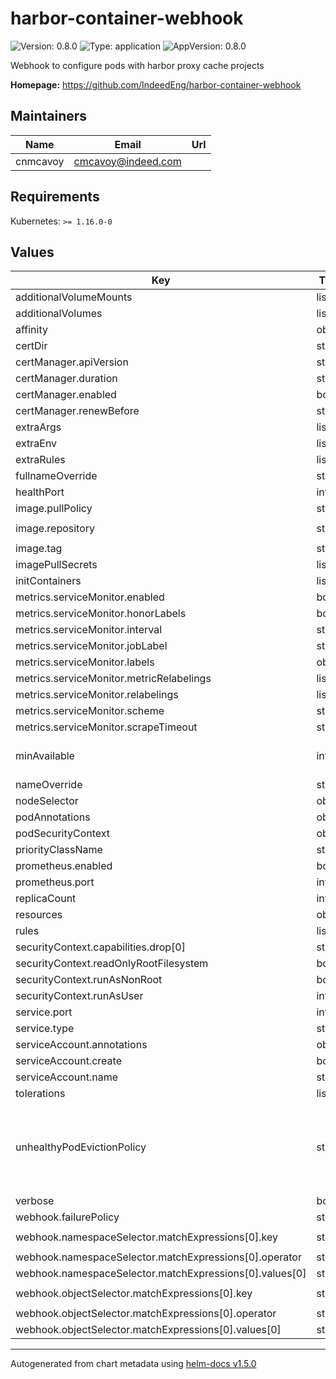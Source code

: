 # harbor-container-webhook

![Version: 0.8.0](https://img.shields.io/badge/Version-0.8.0-informational?style=flat-square) ![Type: application](https://img.shields.io/badge/Type-application-informational?style=flat-square) ![AppVersion: 0.8.0](https://img.shields.io/badge/AppVersion-0.8.0-informational?style=flat-square)

Webhook to configure pods with harbor proxy cache projects

**Homepage:** <https://github.com/IndeedEng/harbor-container-webhook>

## Maintainers

| Name | Email | Url |
| ---- | ------ | --- |
| cnmcavoy | cmcavoy@indeed.com |  |

## Requirements

Kubernetes: `>= 1.16.0-0`

## Values

| Key | Type | Default | Description |
|-----|------|---------|-------------|
| additionalVolumeMounts | list | `[]` |  |
| additionalVolumes | list | `[]` |  |
| affinity | object | `{}` |  |
| certDir | string | `""` |  |
| certManager.apiVersion | string | `"cert-manager.io/v1"` |  |
| certManager.duration | string | `"2160h0m0s"` |  |
| certManager.enabled | bool | `true` |  |
| certManager.renewBefore | string | `"360h0m0s"` |  |
| extraArgs | list | `[]` |  |
| extraEnv | list | `[]` |  |
| extraRules | list | `[]` |  |
| fullnameOverride | string | `""` |  |
| healthPort | int | `8090` |  |
| image.pullPolicy | string | `"IfNotPresent"` |  |
| image.repository | string | `"ghcr.io/indeedeng/harbor-container-webhook"` |  |
| image.tag | string | `"main"` |  |
| imagePullSecrets | list | `[]` |  |
| initContainers | list | `[]` |  |
| metrics.serviceMonitor.enabled | bool | `false` |  |
| metrics.serviceMonitor.honorLabels | bool | `false` |  |
| metrics.serviceMonitor.interval | string | `""` |  |
| metrics.serviceMonitor.jobLabel | string | `""` |  |
| metrics.serviceMonitor.labels | object | `{}` |  |
| metrics.serviceMonitor.metricRelabelings | list | `[]` |  |
| metrics.serviceMonitor.relabelings | list | `[]` |  |
| metrics.serviceMonitor.scheme | string | `"http"` |  |
| metrics.serviceMonitor.scrapeTimeout | string | `""` |  |
| minAvailable | int | `1` | Minimum available pods set in PodDisruptionBudget. Define either 'minAvailable' or 'maxUnavailable', never both. |
| nameOverride | string | `""` |  |
| nodeSelector | object | `{}` |  |
| podAnnotations | object | `{}` |  |
| podSecurityContext | object | `{}` |  |
| priorityClassName | string | `""` |  |
| prometheus.enabled | bool | `true` |  |
| prometheus.port | int | `8080` |  |
| replicaCount | int | `1` |  |
| resources | object | `{}` |  |
| rules | list | `[]` |  |
| securityContext.capabilities.drop[0] | string | `"ALL"` |  |
| securityContext.readOnlyRootFilesystem | bool | `true` |  |
| securityContext.runAsNonRoot | bool | `true` |  |
| securityContext.runAsUser | int | `65532` |  |
| service.port | int | `9443` |  |
| service.type | string | `"ClusterIP"` |  |
| serviceAccount.annotations | object | `{}` |  |
| serviceAccount.create | bool | `true` |  |
| serviceAccount.name | string | `""` |  |
| tolerations | list | `[]` |  |
| unhealthyPodEvictionPolicy | string | `""` | Maximum unavailable pods set in PodDisruptionBudget. If set, 'minAvailable' is ignored. maxUnavailable: 1 -- Eviction policy for unhealthy pods guarded by PodDisruptionBudget. Ref: https://kubernetes.io/blog/2023/01/06/unhealthy-pod-eviction-policy-for-pdbs/ |
| verbose | bool | `false` |  |
| webhook.failurePolicy | string | `"Ignore"` |  |
| webhook.namespaceSelector.matchExpressions[0].key | string | `"goharbor.io/harbor-container-webhook-disable"` |  |
| webhook.namespaceSelector.matchExpressions[0].operator | string | `"NotIn"` |  |
| webhook.namespaceSelector.matchExpressions[0].values[0] | string | `"true"` |  |
| webhook.objectSelector.matchExpressions[0].key | string | `"goharbor.io/harbor-container-webhook-disable"` |  |
| webhook.objectSelector.matchExpressions[0].operator | string | `"NotIn"` |  |
| webhook.objectSelector.matchExpressions[0].values[0] | string | `"true"` |  |

----------------------------------------------
Autogenerated from chart metadata using [helm-docs v1.5.0](https://github.com/norwoodj/helm-docs/releases/v1.5.0)
